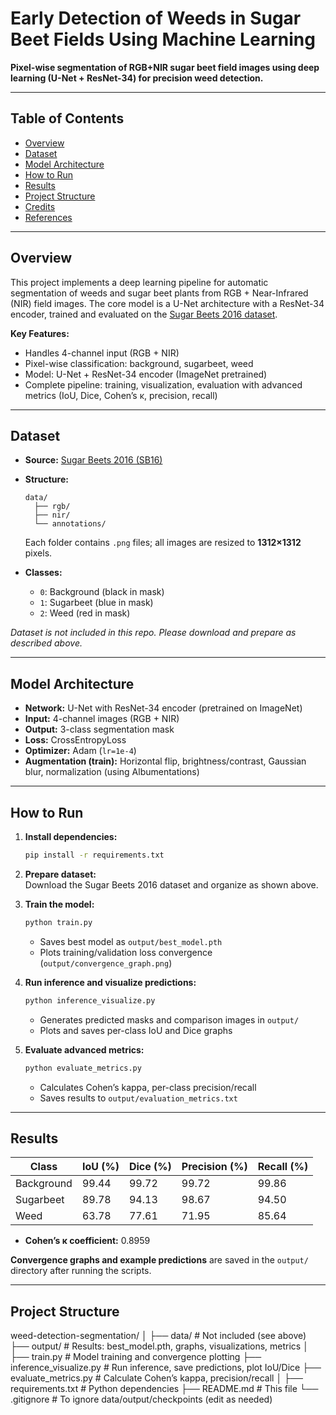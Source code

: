 # Early Detection of Weeds in Sugar Beet Fields Using Machine Learning

**Pixel-wise segmentation of RGB+NIR sugar beet field images using deep learning (U-Net + ResNet-34) for precision weed detection.**

---

## Table of Contents

- [Overview](#overview)
- [Dataset](#dataset)
- [Model Architecture](#model-architecture)
- [How to Run](#how-to-run)
- [Results](#results)
- [Project Structure](#project-structure)
- [Credits](#credits)
- [References](#references)

---

## Overview

This project implements a deep learning pipeline for automatic segmentation of weeds and sugar beet plants from RGB + Near-Infrared (NIR) field images. The core model is a U-Net architecture with a ResNet-34 encoder, trained and evaluated on the [Sugar Beets 2016 dataset](https://www.ipb.uni-bonn.de/data/sugarbeets2016/).

**Key Features:**
- Handles 4-channel input (RGB + NIR)
- Pixel-wise classification: background, sugarbeet, weed
- Model: U-Net + ResNet-34 encoder (ImageNet pretrained)
- Complete pipeline: training, visualization, evaluation with advanced metrics (IoU, Dice, Cohen’s κ, precision, recall)

---

## Dataset

- **Source:** [Sugar Beets 2016 (SB16)](https://www.ipb.uni-bonn.de/data/sugarbeets2016/)
- **Structure:**
    ```
    data/
      ├── rgb/
      ├── nir/
      └── annotations/
    ```
    Each folder contains `.png` files; all images are resized to **1312×1312** pixels.

- **Classes:**  
    - `0`: Background (black in mask)  
    - `1`: Sugarbeet (blue in mask)  
    - `2`: Weed (red in mask)  

*Dataset is not included in this repo. Please download and prepare as described above.*

---

## Model Architecture

- **Network:** U-Net with ResNet-34 encoder (pretrained on ImageNet)
- **Input:** 4-channel images (RGB + NIR)
- **Output:** 3-class segmentation mask
- **Loss:** CrossEntropyLoss
- **Optimizer:** Adam (`lr=1e-4`)
- **Augmentation (train):** Horizontal flip, brightness/contrast, Gaussian blur, normalization (using Albumentations)

---

## How to Run

1. **Install dependencies:**
    ```bash
    pip install -r requirements.txt
    ```

2. **Prepare dataset:**  
   Download the Sugar Beets 2016 dataset and organize as shown above.

3. **Train the model:**
    ```bash
    python train.py
    ```
    - Saves best model as `output/best_model.pth`
    - Plots training/validation loss convergence (`output/convergence_graph.png`)

4. **Run inference and visualize predictions:**
    ```bash
    python inference_visualize.py
    ```
    - Generates predicted masks and comparison images in `output/`
    - Plots and saves per-class IoU and Dice graphs

5. **Evaluate advanced metrics:**
    ```bash
    python evaluate_metrics.py
    ```
    - Calculates Cohen’s kappa, per-class precision/recall
    - Saves results to `output/evaluation_metrics.txt`

---

## Results

| Class       | IoU (%) | Dice (%) | Precision (%) | Recall (%) |
|-------------|---------|----------|---------------|------------|
| Background  | 99.44   | 99.72    | 99.72         | 99.86      |
| Sugarbeet   | 89.78   | 94.13    | 98.67         | 94.50      |
| Weed        | 63.78   | 77.61    | 71.95         | 85.64      |

- **Cohen’s κ coefficient:** 0.8959

**Convergence graphs and example predictions** are saved in the `output/` directory after running the scripts.

---

## Project Structure

weed-detection-segmentation/
│
├── data/ # Not included (see above)
├── output/ # Results: best_model.pth, graphs, visualizations, metrics
│
├── train.py # Model training and convergence plotting
├── inference_visualize.py # Run inference, save predictions, plot IoU/Dice
├── evaluate_metrics.py # Calculate Cohen’s kappa, precision/recall
│
├── requirements.txt # Python dependencies
├── README.md # This file
└── .gitignore # To ignore data/output/checkpoints (edit as needed)
